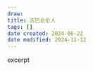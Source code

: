 ```yaml
---
draw:
title: 古巴比伦人
tags: []
date created: 2024-06-22
date modified: 2024-11-12
---
```


excerpt

<!-- more -->
